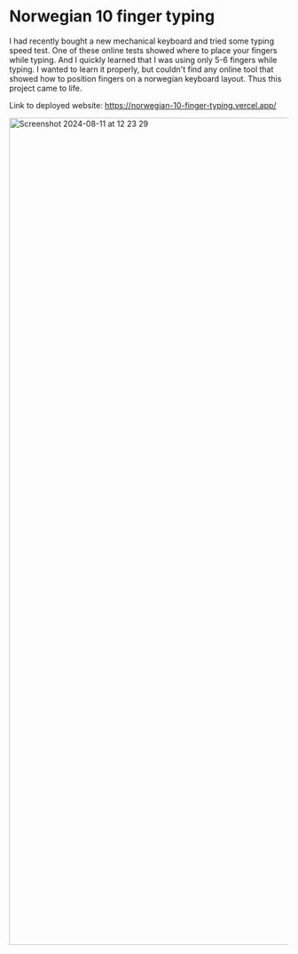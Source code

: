 # Norwegian 10 finger typing

I had recently bought a new mechanical keyboard and tried some typing speed test. One of these online tests showed where to place your fingers while typing. And I quickly learned that I was using only 5-6 fingers while typing. I wanted to learn it properly, but couldn't find any online tool that showed how to position fingers on a norwegian keyboard layout. Thus this project came to life.

Link to deployed website: https://norwegian-10-finger-typing.vercel.app/

<img width="1490" alt="Screenshot 2024-08-11 at 12 23 29" src="https://github.com/user-attachments/assets/00322454-6b99-494f-af08-f653dc2c864a">
